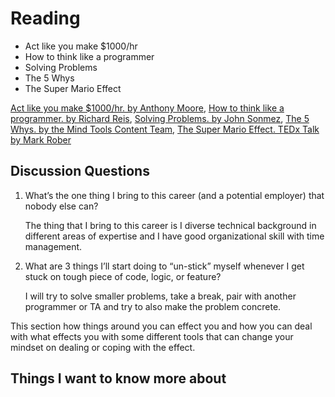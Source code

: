 # Reading

* Act like you make $1000/hr
* How to think like a programmer
* Solving Problems
* The 5 Whys
* The Super Mario Effect

[Act like you make $1000/hr. by Anthony Moore](https://anthony-moore.medium.com/pretend-your-time-is-worth-1-000-hour-and-youll-become-100x-more-productive-6ab2302b8e8c),
[How to think like a programmer. by Richard Reis](https://www.freecodecamp.org/news/how-to-think-like-a-programmer-lessons-in-problem-solving-d1d8bf1de7d2),
[Solving Problems. by John Sonmez](https://simpleprogrammer.com/solving-problems-breaking-it-down/),
[The 5 Whys. by the Mind Tools Content Team](https://www.mindtools.com/pages/article/newTMC_5W.htm),
[The Super Mario Effect. TEDx Talk by Mark Rober](https://www.youtube.com/watch?v=9vJRopau0g0)

## Discussion Questions

1. What’s the one thing I bring to this career (and a potential employer) that nobody else can?

    The thing that I bring to this career is I diverse technical background in different areas of expertise and I have good organizational skill with time management.  

2. What are 3 things I’ll start doing to “un-stick” myself whenever I get stuck on tough piece of code, logic, or feature?
    
    I will try to solve smaller problems, take a break, pair with another programmer or TA and try to also make the problem concrete.

This section how things around you can effect you and how you can deal with what effects you with some different tools that can change your mindset on dealing or coping with the effect.

## Things I want to know more about
